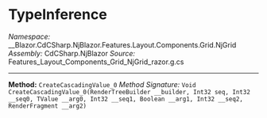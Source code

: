# TypeInference

*Namespace:* __Blazor.CdCSharp.NjBlazor.Features.Layout.Components.Grid.NjGrid
*Assembly:* CdCSharp.NjBlazor
*Source:* Features_Layout_Components_Grid_NjGrid_razor.g.cs


---

**Method:** `CreateCascadingValue_0`
*Method Signature:* `Void CreateCascadingValue_0(RenderTreeBuilder __builder, Int32 seq, Int32 __seq0, TValue __arg0, Int32 __seq1, Boolean __arg1, Int32 __seq2, RenderFragment __arg2)`

